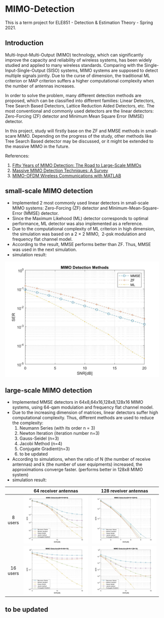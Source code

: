 # MIMO-Detection
This is a term project for ELE851 - Detection & Estimation Theory - Spring 2021.
## Introduction
Multi-Input-Multi-Output (MIMO) technology, which can significantly improve the capacity and reliability of wireless systems, has been widely studied and applied to many wireless standards. Comparing with the Single-Input-Single-Output (SISO) systems, MIMO systems are supposed to detect multiple signals jointly. Due to the curse of dimension, the traditional ML criterion or MAP criterion suffers a higher computational complexity when the number of antennas increases. 

In order to solve the problem, many different detection methods are proposed, which can be classified into different families: Linear Detectors, Tree Search Based Detectors, Lattice Reduction Aided Detectors, etc. The most conventional and commonly used detectors are the linear detectors: Zero-Forcing (ZF) detector and Minimum Mean Square Error (MMSE) detector.

In this project, study will firstly base on the ZF and MMSE methods in small-scare MIMO. Depending on the progress of the study, other methods like Tree Search Based detector may be discussed, or it might be extended to the massive MIMO in the future.

References:
1. [Fifty Years of MIMO Detection: The Road to Large-Scale MIMOs](https://ieeexplore.ieee.org/abstract/document/7244171?casa_token=Q9e-lZrHeLoAAAAA:4HexINijzwDf87INaANIrnvEnxkNYmMJP-6z-t7N2w1t9wi4Fx0zU9H-1aN6mR5Vj_cKwBSPew)
2. [Massive MIMO Detection Techniques: A Survey](https://ieeexplore.ieee.org/abstract/document/8804165?casa_token=BkEci1NnXzsAAAAA:UV4eSSBgFsDxkmpcThyd6TywXAZxFfvWV5OdXW6W1R12kyutvJLRk5fQaOB4NawYI04hFifObw)
3. [MIMO-OFDM Wireless Communications with MATLAB](https://ieeexplore.ieee.org/book/5675894)
                

## small-scale MIMO detection
- Implemented 2 most commonly used linear detectors in small-scale MIMO systems: Zero-Forcing (ZF) detector and Minimum-Mean-Square-Error (MMSE) detector.
- Since the Maximum Likehood (ML) detector corresponds to optimal performance, ML detector was also implemented as a reference.
- Due to the computational complexity of ML criterion in high dimension, the simulation was based on a 2 × 2 MIMO,  2-psk modulation and frequency flat channel model.
- According to the result, MMSE performs better than ZF. Thus, MMSE was used in the next simulation.
- simulation result:

![image text](https://github.com/milinzhang/MIMO-Detection/blob/main/small-scale%20MIMO%20detection/MIMOdetection_result.jpg)  

## large-scale MIMO detection
- Implemented MMSE detectors in 64x8,64x16,128x8,128x16 MIMO systems, using 64-qam modulation and frequency flat channel model.
- Due to the increasing dimension of matrices, linear detectors suffer high computational complexity. Thus, different methods are used to reduce the complexity: 
    1. Neumann Series (with its order n = 3)
    2. Newton Iteration (iteration number n=3)
    3. Gauss-Seidel (n=3)
    4. Jacobi Method (n=4)
    5. Conjugate Gradient(n=3)
    6. to be updated
- According to simulations, when the ratio of N (the number of receive antennas) and k (the number of user equipments) increased, the approximations converge faster. (performs better in 128x8 MIMO system)
- simulation result:

|| 64 receiver antennas | 128 reveiver antennas |
|:----:| :----: | :----: |
| 8 users | ![image text](https://github.com/milinzhang/MIMO-Detection/blob/main/large_scale%20MIMO%20detection/64x8.jpg)  | ![image text](https://github.com/milinzhang/MIMO-Detection/blob/main/large_scale%20MIMO%20detection/128x8.jpg)  |
|16 users | ![image text](https://github.com/milinzhang/MIMO-Detection/blob/main/large_scale%20MIMO%20detection/64x16.jpg) | ![image text](https://github.com/milinzhang/MIMO-Detection/blob/main/large_scale%20MIMO%20detection/128x16.jpg) |

## to be updated
